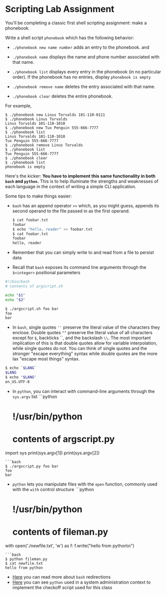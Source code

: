 # Scripting Lab Assignment

You'll be completing a classic first shell scripting assignment: make a phonebook.

Write a shell script `phonebook` which has the following behavior:

- `./phonebook new name number` adds an entry to the phonebook. and
- `./phonebook name` displays the name and phone number associated with that name.

- `./phonebook list` displays every entry in the phonebook (in no particular order). If the phonebook has no entries, display `phonebook is empty`

- `./phonebook remove name` deletes the entry associated with that name.

- `./phonebook clear` deletes the entire phonebook.

For example,

```
$ ./phonebook new Linus Torvalds 101-110-0111
$ ./phonebook Linus Torvalds
Linus Torvalds 101-110-1010
$ ./phonebook new Tux Penguin 555-666-7777
$ ./phonebook list
Linus Torvalds 101-110-1010
Tux Penguin 555-666-7777
$ ./phonebook remove Linus Torvalds
$ ./phonebook list
Tux Penguin 555-666-7777
$ ./phonebook clear
$ ./phonebook list
phonebook is empty
```

Here's the kicker: **You have to implement this same functionality in both `bash` and `python`.** This is to help illuminate the strengths and weaknesses of each language in the context of writing a simple CLI application.

Some tips to make things easier:

- `bash` has an append operator `>>` which, as you might guess, appends its second operand to the file passed in as the first operand.

  ```bash
  $ cat foobar.txt
  foobar
  $ echo "hello, reader" >> foobar.txt
  $ cat foobar.txt
  foobar
  hello, reader
  ```

- Remember that you can simply write to and read from a file to persist data
- Recall that `bash` exposes its command line arguments through the `$<integer>` positional parameters

```bash
#!/bin/bash
# contents of argscript.sh

echo "$1"
echo "$2"
```

```bash
$ ./argscript.sh foo bar
foo
bar
```

- In `bash`, single quotes `''` preserve the literal value of the characters they enclose. Double quotes `""` preserve the literal value of all characters except for `$`, backticks ``, and the backslash `\\`. The most important implication of this is that double quotes allow for variable interpolation, while single quotes do not. You can think of single quotes and the stronger "escape everything" syntax while double quotes are the more lax "escape most things" syntax.

```bash
$ echo `$LANG`
$LANG
$ echo "$LANG"
en_US.UTF-8
```

- In `python`, you can interact with command-line arguments through the `sys.argv` list ```python

  # !/usr/bin/python

  # contents of argscript.py

import sys print(sys.argv[1]) print(sys.argv[2])

````
```bash
$ ./argscript.py foo bar
foo
bar
````

- `python` lets you manipulate files with the `open` function, commonly used with the `with` control structure ```python

  # !/usr/bin/python

  # contents of fileman.py

with open('./newfile.txt', 'w') as f: f.write("hello from python\n")

````
```bash
$ python fileman.py
$ cat newfile.txt
hello from python
````

- [Here][13] you can read more about `bash` redirections
- [Here][14] you can see `python` used in a system administration context to implement the checkoff script used for this class

[13]: https://www.gnu.org/software/bash/manual/html_node/Redirections.html
[14]: https://github.com/0xcf/decal-utils/blob/master/checkoff

